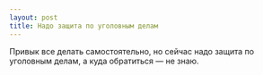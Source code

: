 ```yaml
---
layout: post 
title: Надо защита по уголовным делам 
--- 
```

Привык все делать самостоятельно, но сейчас надо защита по уголовным делам, а куда обратиться — не знаю.